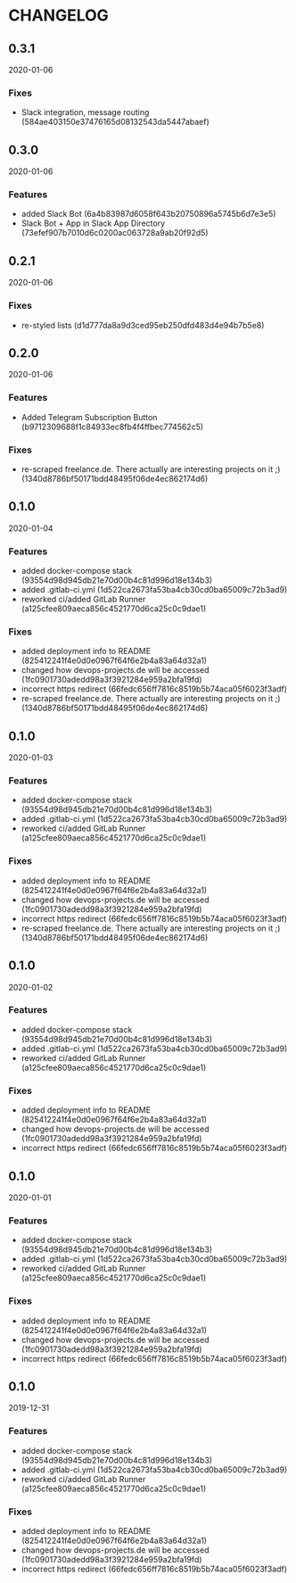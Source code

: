 # CHANGELOG

<!--- next entry here -->

## 0.3.1
2020-01-06

### Fixes

- Slack integration, message routing (584ae403150e37476165d08132543da5447abaef)

## 0.3.0
2020-01-06

### Features

- added Slack Bot (6a4b83987d6058f643b20750896a5745b6d7e3e5)
- Slack Bot + App in Slack App Directory (73efef907b7010d6c0200ac063728a9ab20f92d5)

## 0.2.1
2020-01-06

### Fixes

- re-styled lists (d1d777da8a9d3ced95eb250dfd483d4e94b7b5e8)

## 0.2.0
2020-01-06

### Features

- Added Telegram Subscription Button (b9712309688f1c84933ec8fb4f4ffbec774562c5)

### Fixes

- re-scraped freelance.de. There actually are interesting projects on it ;) (1340d8786bf50171bdd48495f06de4ec862174d6)

## 0.1.0
2020-01-04

### Features

- added docker-compose stack (93554d98d945db21e70d00b4c81d996d18e134b3)
- added .gitlab-ci.yml (1d522ca2673fa53ba4cb30cd0ba65009c72b3ad9)
- reworked ci/added GitLab Runner (a125cfee809aeca856c4521770d6ca25c0c9dae1)

### Fixes

- added deployment info to README (825412241f4e0d0e0967f64f6e2b4a83a64d32a1)
- changed how devops-projects.de will be accessed (1fc0901730adedd98a3f3921284e959a2bfa19fd)
- incorrect https redirect (66fedc656ff7816c8519b5b74aca05f6023f3adf)
- re-scraped freelance.de. There actually are interesting projects on it ;) (1340d8786bf50171bdd48495f06de4ec862174d6)

## 0.1.0
2020-01-03

### Features

- added docker-compose stack (93554d98d945db21e70d00b4c81d996d18e134b3)
- added .gitlab-ci.yml (1d522ca2673fa53ba4cb30cd0ba65009c72b3ad9)
- reworked ci/added GitLab Runner (a125cfee809aeca856c4521770d6ca25c0c9dae1)

### Fixes

- added deployment info to README (825412241f4e0d0e0967f64f6e2b4a83a64d32a1)
- changed how devops-projects.de will be accessed (1fc0901730adedd98a3f3921284e959a2bfa19fd)
- incorrect https redirect (66fedc656ff7816c8519b5b74aca05f6023f3adf)
- re-scraped freelance.de. There actually are interesting projects on it ;) (1340d8786bf50171bdd48495f06de4ec862174d6)

## 0.1.0
2020-01-02

### Features

- added docker-compose stack (93554d98d945db21e70d00b4c81d996d18e134b3)
- added .gitlab-ci.yml (1d522ca2673fa53ba4cb30cd0ba65009c72b3ad9)
- reworked ci/added GitLab Runner (a125cfee809aeca856c4521770d6ca25c0c9dae1)

### Fixes

- added deployment info to README (825412241f4e0d0e0967f64f6e2b4a83a64d32a1)
- changed how devops-projects.de will be accessed (1fc0901730adedd98a3f3921284e959a2bfa19fd)
- incorrect https redirect (66fedc656ff7816c8519b5b74aca05f6023f3adf)

## 0.1.0
2020-01-01

### Features

- added docker-compose stack (93554d98d945db21e70d00b4c81d996d18e134b3)
- added .gitlab-ci.yml (1d522ca2673fa53ba4cb30cd0ba65009c72b3ad9)
- reworked ci/added GitLab Runner (a125cfee809aeca856c4521770d6ca25c0c9dae1)

### Fixes

- added deployment info to README (825412241f4e0d0e0967f64f6e2b4a83a64d32a1)
- changed how devops-projects.de will be accessed (1fc0901730adedd98a3f3921284e959a2bfa19fd)
- incorrect https redirect (66fedc656ff7816c8519b5b74aca05f6023f3adf)

## 0.1.0
2019-12-31

### Features

- added docker-compose stack (93554d98d945db21e70d00b4c81d996d18e134b3)
- added .gitlab-ci.yml (1d522ca2673fa53ba4cb30cd0ba65009c72b3ad9)
- reworked ci/added GitLab Runner (a125cfee809aeca856c4521770d6ca25c0c9dae1)

### Fixes

- added deployment info to README (825412241f4e0d0e0967f64f6e2b4a83a64d32a1)
- changed how devops-projects.de will be accessed (1fc0901730adedd98a3f3921284e959a2bfa19fd)
- incorrect https redirect (66fedc656ff7816c8519b5b74aca05f6023f3adf)